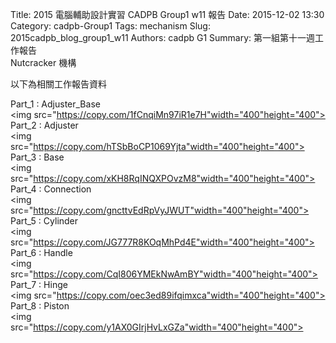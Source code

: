 Title: 2015 電腦輔助設計實習 CADPB Group1 w11 報告
Date: 2015-12-02 13:30
Category: cadpb-Group1
Tags: mechanism
Slug: 2015cadpb_blog_group1_w11
Authors: cadpb G1
Summary: 第一組第十一週工作報告<br />Nutcracker 機構

以下為相關工作報告資料
<br />

Part_1 : Adjuster_Base
<br />
<img
src="https://copy.com/1fCnqiMn97iR1e7H"width="400"height="400">
<br />
Part_2 : Adjuster
<br />
<img
src="https://copy.com/hTSbBoCP1069Yjta"width="400"height="400">
<br />
Part_3 : Base
<br />
<img
src="https://copy.com/xKH8RqINQXPOvzM8"width="400"height="400">
<br />
Part_4 : Connection
<br />
<img
src="https://copy.com/gncttvEdRpVyJWUT"width="400"height="400">
<br />
Part_5 : Cylinder
<br />
<img
src="https://copy.com/JG777R8KOqMhPd4E"width="400"height="400">
<br />
Part_6 : Handle
<br />
<img
src="https://copy.com/CqI806YMEkNwAmBY"width="400"height="400">
<br />
Part_7 : Hinge
<br />
<img
src="https://copy.com/oec3ed89ifqimxca"width="400"height="400">
<br />
Part_8 : Piston
<br />
<img
src="https://copy.com/y1AX0GIrjHvLxGZa"width="400"height="400">
<br />

